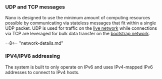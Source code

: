 ### UDP and TCP messages
Nano is designed to use the minimum amount of computing resources possible by communicating via stateless messages that fit within a single UDP packet.  UDP is used for traffic on the [live network](/glossary#live-network) while connections via TCP are leveraged for bulk data transfer on the [bootstrap network](/glossary#bootstrap-network).

--8<-- "network-details.md"

### IPV4/IPV6 addressing
The system is built to only operate on IPv6 and uses IPv4-mapped IPv6 addresses to connect to IPv4 hosts.